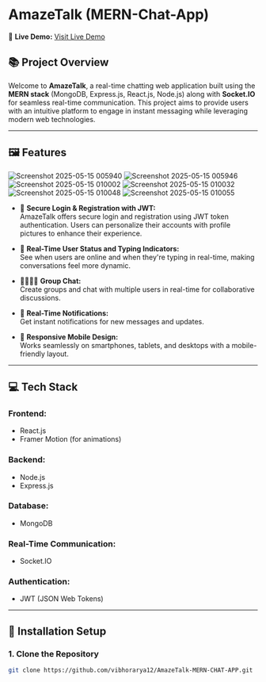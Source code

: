 # AmazeTalk (MERN-Chat-App)

🔗 **Live Demo:** [Visit Live Demo](https://quickchat-gs.vercel.app/)

## 📚 Project Overview

Welcome to **AmazeTalk**, a real-time chatting web application built using the **MERN stack** (MongoDB, Express.js, React.js, Node.js) along with **Socket.IO** for seamless real-time communication. This project aims to provide users with an intuitive platform to engage in instant messaging while leveraging modern web technologies.

---

## 🖼️ Features

![Screenshot 2025-05-15 005940](https://github.com/user-attachments/assets/f6ffb3b6-9674-409a-9f84-305955ebbfdb)
![Screenshot 2025-05-15 005946](https://github.com/user-attachments/assets/e1f411c6-3297-4530-b66c-768e1744cf66)
![Screenshot 2025-05-15 010002](https://github.com/user-attachments/assets/f71e8d69-9927-4683-9206-ad4db734d6f3)
![Screenshot 2025-05-15 010032](https://github.com/user-attachments/assets/b0d16a5d-eb8a-49da-83c0-a81f2a97cf27)
![Screenshot 2025-05-15 010048](https://github.com/user-attachments/assets/474b566c-555d-4e0a-9a87-b2b2a04041eb)
![Screenshot 2025-05-15 010055](https://github.com/user-attachments/assets/9d8271d6-45d3-4eb9-a243-bee90092ecb3)





- 🔐 **Secure Login & Registration with JWT:**  
  AmazeTalk offers secure login and registration using JWT token authentication. Users can personalize their accounts with profile pictures to enhance their experience.

- 🤙 **Real-Time User Status and Typing Indicators:**  
  See when users are online and when they're typing in real-time, making conversations feel more dynamic.

- 👨‍👩‍👦‍👦 **Group Chat:**  
  Create groups and chat with multiple users in real-time for collaborative discussions.

- 🔔 **Real-Time Notifications:**  
  Get instant notifications for new messages and updates.

- 📱 **Responsive Mobile Design:**  
  Works seamlessly on smartphones, tablets, and desktops with a mobile-friendly layout.

---

## 💻 Tech Stack

### Frontend:
- React.js
- Framer Motion (for animations)

### Backend:
- Node.js
- Express.js

### Database:
- MongoDB

### Real-Time Communication:
- Socket.IO

### Authentication:
- JWT (JSON Web Tokens)

---

## 🧰 Installation Setup

### 1. Clone the Repository
```bash
git clone https://github.com/vibhorarya12/AmazeTalk-MERN-CHAT-APP.git
